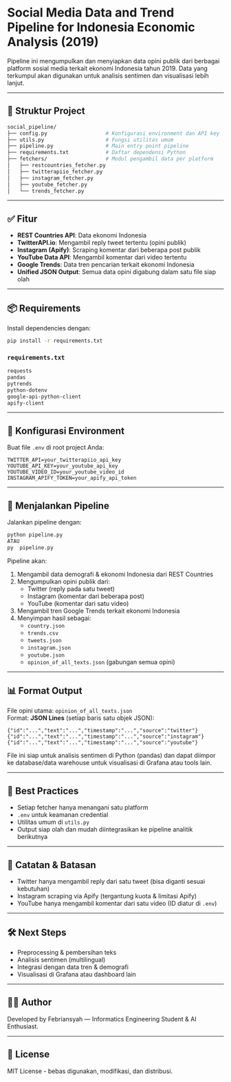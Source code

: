 # Social Media Data and Trend Pipeline for Indonesia Economic Analysis (2019)

Pipeline ini mengumpulkan dan menyiapkan data opini publik dari berbagai platform sosial media terkait ekonomi Indonesia tahun 2019. Data yang terkumpul akan digunakan untuk analisis sentimen dan visualisasi lebih lanjut.

---

## 📁 Struktur Project

```bash
social_pipeline/
├── config.py                   # Konfigurasi environment dan API key
├── utils.py                    # Fungsi utilitas umum
├── pipeline.py                 # Main entry point pipeline
├── requirements.txt            # Daftar dependensi Python
├── fetchers/                   # Modul pengambil data per platform
│   ├── restcountries_fetcher.py
│   ├── twitterapiio_fetcher.py
│   ├── instagram_fetcher.py
│   ├── youtube_fetcher.py
│   └── trends_fetcher.py
```

---

## ✅ Fitur

- **REST Countries API**: Data ekonomi Indonesia
- **TwitterAPI.io**: Mengambil reply tweet tertentu (opini publik)
- **Instagram (Apify)**: Scraping komentar dari beberapa post publik
- **YouTube Data API**: Mengambil komentar dari video tertentu
- **Google Trends**: Data tren pencarian terkait ekonomi Indonesia
- **Unified JSON Output**: Semua data opini digabung dalam satu file siap olah

---

## 📦 Requirements

Install dependencies dengan:

```bash
pip install -r requirements.txt
```

### `requirements.txt`

```txt
requests
pandas
pytrends
python-dotenv
google-api-python-client
apify-client
```

---

## 🔐 Konfigurasi Environment

Buat file `.env` di root project Anda:

```env
TWITTER_API=your_twitterapiio_api_key
YOUTUBE_API_KEY=your_youtube_api_key
YOUTUBE_VIDEO_ID=your_youtube_video_id
INSTAGRAM_APIFY_TOKEN=your_apify_api_token
```

---

## 🚀 Menjalankan Pipeline

Jalankan pipeline dengan:

```bash
python pipeline.py
ATAU
py  pipeline.py
```

Pipeline akan:

1. Mengambil data demografi & ekonomi Indonesia dari REST Countries
2. Mengumpulkan opini publik dari:
   - Twitter (reply pada satu tweet)
   - Instagram (komentar dari beberapa post)
   - YouTube (komentar dari satu video)
3. Mengambil tren Google Trends terkait ekonomi Indonesia
4. Menyimpan hasil sebagai:
   - `country.json`
   - `trends.csv`
   - `tweets.json`
   - `instagram.json`
   - `youtube.json`
   - `opinion_of_all_texts.json` (gabungan semua opini)

---

## 📊 Format Output

File opini utama: `opinion_of_all_texts.json`  
Format: **JSON Lines** (setiap baris satu objek JSON):

```
{"id":"...","text":"...","timestamp":"...","source":"twitter"}
{"id":"...","text":"...","timestamp":"...","source":"instagram"}
{"id":"...","text":"...","timestamp":"...","source":"youtube"}
```

File ini siap untuk analisis sentimen di Python (pandas) dan dapat diimpor ke database/data warehouse untuk visualisasi di Grafana atau tools lain.

---

## 🧼 Best Practices

- Setiap fetcher hanya menangani satu platform
- `.env` untuk keamanan credential
- Utilitas umum di `utils.py`
- Output siap olah dan mudah diintegrasikan ke pipeline analitik berikutnya

---

## 📌 Catatan & Batasan

- Twitter hanya mengambil reply dari satu tweet (bisa diganti sesuai kebutuhan)
- Instagram scraping via Apify (tergantung kuota & limitasi Apify)
- YouTube hanya mengambil komentar dari satu video (ID diatur di `.env`)

---

## 🛠️ Next Steps

- Preprocessing & pembersihan teks
- Analisis sentimen (multilingual)
- Integrasi dengan data tren & demografi
- Visualisasi di Grafana atau dashboard lain

---

## 👨‍💻 Author

Developed by Febriansyah — Informatics Engineering Student & AI Enthusiast.

---

## 📄 License

MIT License - bebas digunakan, modifikasi, dan distribusi.
